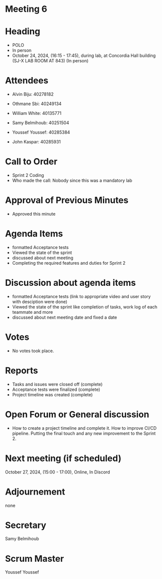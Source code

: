 # Meeting 6
# Heading

- POLO
- In person
-  October 24, 2024,  (16:15 - 17:45), during lab, at Concordia Hall building (SJ-X LAB ROOM AT 843) (In person)
  
# Attendees

- Alvin Biju: 40278182

- Othmane Sbi: 40249134

- William White: 40135771

- Samy Belmihoub: 40251504

- Youssef Youssef: 40285384

- John Kaspar: 40285931

# Call to Order


- Sprint 2 Coding
- Who made the call: Nobody since this was a mandatory lab
  
# Approval of Previous Minutes

- Approved this minute
  
# Agenda Items

- formatted Acceptance tests
- Viewed the state of the sprint
- discussed about next meeting
- Completing the required features and duties for Sprint 2

# Discussion about agenda items
- formatted Acceptance tests (link to appropriate video and user story with desciption were done)
- Viewed the state of the sprint like completion of tasks, work log of each teammate and more
- discussed about next meeting date and fixed a date

  
# Votes

- No votes took place.
  
# Reports

- Tasks and issues were closed off (complete)
- Acceptance tests were finalized (complete)
- Project timeline was created (complete)
  
# Open Forum or General discussion

- How to create a project timeline and complete it. How to improve CI/CD pipeline. Putting the final touch and any new improvement to the Sprint 2.
  
# Next meeting (if scheduled)

 October 27, 2024,  (15:00 - 17:00), Online, In Discord

# Adjournement
none

# Secretary
Samy Belmihoub

# Scrum Master
Youssef Youssef

